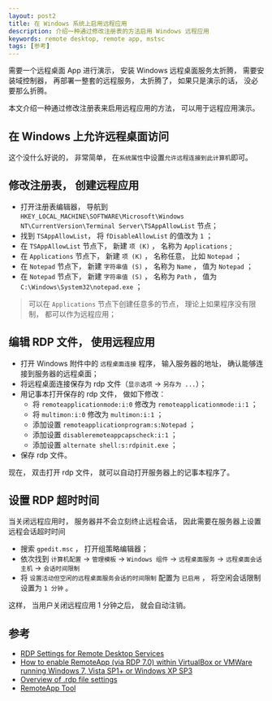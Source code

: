```yaml
---
layout: post2
title: 在 Windows 系统上启用远程应用
description: 介绍一种通过修改注册表的方法启用 Windows 远程应用
keywords: remote desktop, remote app, mstsc
tags: [参考]
---
```


需要一个远程桌面 App 进行演示， 安装 Windows 远程桌面服务太折腾， 需要安装域控制器， 再部署一整套的远程服务， 太折腾了， 如果只是演示的话， 没必要那么折腾。

本文介绍一种通过修改注册表来启用远程应用的方法， 可以用于远程应用演示。

## 在 Windows 上允许远程桌面访问

这个没什么好说的， 非常简单， 在`系统属性`中设置`允许远程连接到此计算机`即可。

## 修改注册表， 创建远程应用

- 打开注册表编辑器， 导航到 `HKEY_LOCAL_MACHINE\SOFTWARE\Microsoft\Windows NT\CurrentVersion\Terminal Server\TSAppAllowList` 节点；
- 找到 `TSAppAllowList`， 将 `fDisableAllowList` 的值改为 `1` ；
- 在 `TSAppAllowList` 节点下， 新建 `项 (K)` ， 名称为 `Applications` ;
- 在 `Applications` 节点下， 新建 `项 (K)` ， 名称任意， 比如 `Notepad` ；
- 在 `Notepad` 节点下， 新建 `字符串值 (S)` ， 名称为 `Name` ， 值为 `Notepad` ；
- 在 `Notepad` 节点下， 新建 `字符串值 (S)` ， 名称为 `Path` ， 值为 `C:\Windows\System32\notepad.exe` ；

> 可以在 `Applications` 节点下创建任意多的节点， 理论上如果程序没有限制， 都可以作为远程应用；

## 编辑 RDP 文件， 使用远程应用

- 打开 Windows 附件中的 `远程桌面连接` 程序， 输入服务器的地址， 确认能够连接到服务器的远程桌面；
- 将远程桌面连接保存为 rdp 文件（`显示选项` -> `另存为 ...`）； 
- 用记事本打开保存的 rdp 文件， 做如下修改：
  - 将 `remoteapplicationmode:i:0` 修改为 `remoteapplicationmode:i:1` ；
  - 将 `multimon:i:0` 修改为 `multimon:i:1` ；
  - 添加设置 `remoteapplicationprogram:s:Notepad` ；
  - 添加设置 `disableremoteappcapscheck:i:1` ；
  - 添加设置 `alternate shell:s:rdpinit.exe` ；
- 保存 rdp 文件。

现在， 双击打开 rdp 文件， 就可以自动打开服务器上的记事本程序了。

## 设置 RDP 超时时间

当关闭远程应用时， 服务器并不会立刻终止远程会话， 因此需要在服务器上设置远程会话超时时间

- 搜索 `gpedit.msc` ， 打开组策略编辑器；
- 依次找到 `计算机配置` -> `管理模板` -> `Windows 组件` -> `远程桌面服务` -> `远程桌面会话主机` -> `会话时间限制`
- 将 `设置活动但空闲的远程桌面服务会话的时间限制` 配置为 `已启用` ， 将空闲会话限制设置为 `1 分钟` 。

这样， 当用户关闭远程应用 1 分钟之后， 就会自动注销。

## 参考

- [RDP Settings for Remote Desktop Services](https://docs.microsoft.com/en-us/previous-versions/windows/it-pro/windows-server-2008-R2-and-2008/ff393699(v%3dws.10))
- [How to enable RemoteApp (via RDP 7.0) within VirtualBox or VMWare running Windows 7, Vista SP1+ or Windows XP SP3](http://geekswithblogs.net/twickers/archive/2009/12/18/137048.aspx)
- [Overview of .rdp file settings](https://www.donkz.nl/overview-rdp-file-settings/)
- [RemoteApp Tool](https://sites.google.com/site/kimknight/remoteapptool)


